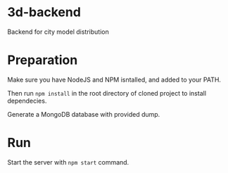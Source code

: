 # 3d-backend
Backend for city model distribution

# Preparation
Make sure you have NodeJS and NPM isntalled, and added to your PATH.

Then run `npm install` in the root directory of cloned project to install dependecies.

Generate a MongoDB database with provided dump.

# Run
Start the server with `npm start` command.
